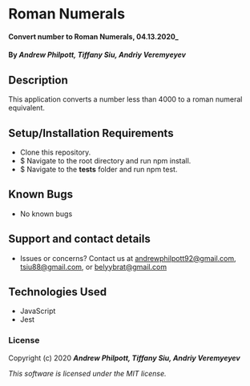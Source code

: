# Roman Numerals

#### Convert number to Roman Numerals, 04.13.2020\_

#### By _**Andrew Philpott, Tiffany Siu, Andriy Veremyeyev**_

## Description

This application converts a number less than 4000 to a roman numeral equivalent.

## Setup/Installation Requirements

- Clone this repository.
- \$ Navigate to the root directory and run npm install.
- \$ Navigate to the __tests__ folder and run npm test. 

## Known Bugs

- No known bugs

## Support and contact details

- Issues or concerns? Contact us at andrewphilpott92@gmail.com, tsiu88@gmail.com, or belyybrat@gmail.com

## Technologies Used

- JavaScript
- Jest

### License

Copyright (c) 2020 **_Andrew Philpott, Tiffany Siu, Andriy Veremyeyev_**

_This software is licensed under the MIT license._
